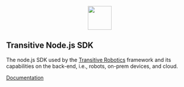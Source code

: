 <p align="center">
  <a href="https://transitiverobotics.com">
    <img src="https://transitiverobotics.com/img/logo.svg" style="height: 64px">
  </a>
</p>

## Transitive Node.js SDK

The node.js SDK used by the [Transitive Robotics](https://transitiverobotics.com) framework and its capabilities on the back-end, i.e., robots, on-prem devices, and cloud.

[Documentation](https://transitiverobotics.com/docs/sdk/utils)
